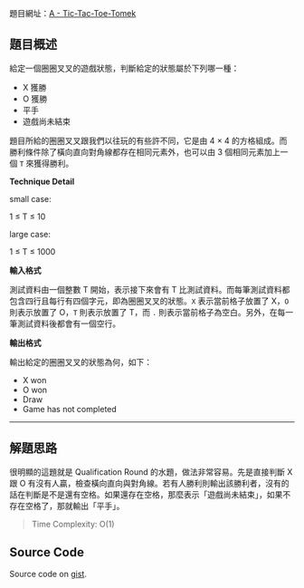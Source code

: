 <!--
[date]: 2013-04-14
[title]: [GCJ 2013] Qualification Round - A - Tic-Tac-Toe-Tomek
[name]: gcj-2013-qualification-round-a-tic-tac-toe-tomek
[tag]: Google Code Jam
-->

題目網址：[A - Tic-Tac-Toe-Tomek][1]

題目概述
-------

給定一個圈圈叉叉的遊戲狀態，判斷給定的狀態屬於下列哪一種：

- X 獲勝
- O 獲勝
- 平手
- 遊戲尚未結束

題目所給的圈圈叉叉跟我們以往玩的有些許不同，它是由 4 × 4 的方格組成。而勝利條件除了橫向直向對角線都存在相同元素外，也可以由 3 個相同元素加上一個 `T` 來獲得勝利。

**Technique Detail**

small case:

1 ≤ T ≤ 10

large case:

1 ≤ T ≤ 1000

**輸入格式**

測試資料由一個整數 T 開始，表示接下來會有 T 比測試資料。而每筆測試資料都包含四行且每行有四個字元，即為圈圈叉叉的狀態。`X` 表示當前格子放置了 X，`O` 則表示放置了 O，`T` 則表示放置了 T，而 `.` 則表示當前格子為空白。另外，在每一筆測試資料後都會有一個空行。

**輸出格式**

輸出給定的圈圈叉叉的狀態為何，如下：

- X won
- O won
- Draw
- Game has not completed

---

解題思路
------

很明顯的這題就是 Qualification Round 的水題，做法非常容易。先是直接判斷 X 跟 O 有沒有人贏，檢查橫向直向與對角線。若有人勝利則輸出該勝利者，沒有的話在判斷是不是還有空格。如果還存在空格，那麼表示「遊戲尚未結束」，如果不存在空格了，那就輸出「平手」。

> Time Complexity: O(1)

Source Code
----------------

<script src="https://gist.github.com/KuoE0/5381830.js"></script>

Source code on [gist][gist].

[1]: https://code.google.com/codejam/contest/2270488/dashboard#s=p0
[gist]: https://gist.github.com/5381830
